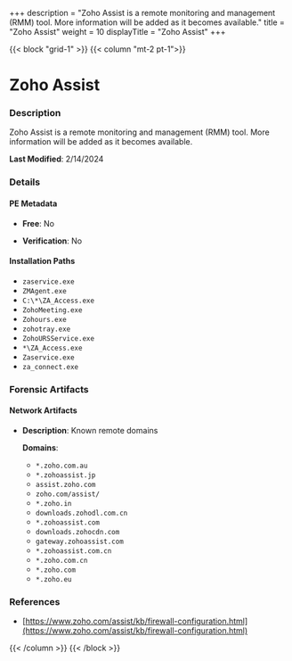 +++
description = "Zoho Assist is a remote monitoring and management (RMM) tool. More information will be added as it becomes available."
title = "Zoho Assist"
weight = 10
displayTitle = "Zoho Assist"
+++


{{< block "grid-1" >}}
{{< column "mt-2 pt-1">}}

# Zoho Assist


### Description

Zoho Assist is a remote monitoring and management (RMM) tool. More information will be added as it becomes available.



**Last Modified**: 2/14/2024

### Details


#### PE Metadata


- **Free**: No

- **Verification**: No




#### Installation Paths
- `zaservice.exe`
- `ZMAgent.exe`
- `C:\*\ZA_Access.exe`
- `ZohoMeeting.exe`
- `Zohours.exe`
- `zohotray.exe`
- `ZohoURSService.exe`
- `*\ZA_Access.exe`
- `Zaservice.exe`
- `za_connect.exe`

### Forensic Artifacts




#### Network Artifacts

- **Description**: Known remote domains

  **Domains**:
    - `*.zoho.com.au`
    - `*.zohoassist.jp`
    - `assist.zoho.com`
    - `zoho.com/assist/`
    - `*.zoho.in`
    - `downloads.zohodl.com.cn`
    - `*.zohoassist.com`
    - `downloads.zohocdn.com`
    - `gateway.zohoassist.com`
    - `*.zohoassist.com.cn`
    - `*.zoho.com.cn`
    - `*.zoho.com`
    - `*.zoho.eu`





### References
- [https://www.zoho.com/assist/kb/firewall-configuration.html](https://www.zoho.com/assist/kb/firewall-configuration.html)



{{< /column >}}
{{< /block >}}
